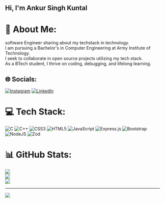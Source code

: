 ## Hi, I'm Ankur Singh Kuntal
# 💫 About Me:
software Engineer sharing about my techstack in technology.<br>I am pursuing a Bachelor's in Computer Engineering at Army Institute of Technology.<br>I seek to collaborate in open source projects utilizing my tech stack.<br>As a BTech student, I thrive on coding, debugging, and lifelong learning.<br>


## 🌐 Socials:
[![Instagram](https://img.shields.io/badge/Instagram-%23E4405F.svg?logo=Instagram&logoColor=white)](https://instagram.com/askuntal222) [![LinkedIn](https://img.shields.io/badge/LinkedIn-%230077B5.svg?logo=linkedin&logoColor=white)](https://linkedin.com/in/ankur-singh-kuntal-199580252) 

# 💻 Tech Stack:
![C](https://img.shields.io/badge/c-%2300599C.svg?style=for-the-badge&logo=c&logoColor=white) ![C++](https://img.shields.io/badge/c++-%2300599C.svg?style=for-the-badge&logo=c%2B%2B&logoColor=white) ![CSS3](https://img.shields.io/badge/css3-%231572B6.svg?style=for-the-badge&logo=css3&logoColor=white) ![HTML5](https://img.shields.io/badge/html5-%23E34F26.svg?style=for-the-badge&logo=html5&logoColor=white) ![JavaScript](https://img.shields.io/badge/javascript-%23323330.svg?style=for-the-badge&logo=javascript&logoColor=%23F7DF1E) ![Express.js](https://img.shields.io/badge/express.js-%23404d59.svg?style=for-the-badge&logo=express&logoColor=%2361DAFB) ![Bootstrap](https://img.shields.io/badge/bootstrap-%238511FA.svg?style=for-the-badge&logo=bootstrap&logoColor=white) ![NodeJS](https://img.shields.io/badge/node.js-6DA55F?style=for-the-badge&logo=node.js&logoColor=white) ![Zod](https://img.shields.io/badge/zod-%233068b7.svg?style=for-the-badge&logo=zod&logoColor=white)
# 📊 GitHub Stats:
![](https://github-readme-stats.vercel.app/api?username=ankursinghkuntal&theme=dark&hide_border=false&include_all_commits=false&count_private=false)<br/>
![](https://github-readme-streak-stats.herokuapp.com/?user=ankursinghkuntal&theme=dark&hide_border=false)<br/>
![](https://github-readme-stats.vercel.app/api/top-langs/?username=ankursinghkuntal&theme=dark&hide_border=false&include_all_commits=false&count_private=false&layout=compact)

---
[![](https://visitcount.itsvg.in/api?id=ankursinghkuntal&icon=0&color=0)](https://visitcount.itsvg.in)

<!-- Proudly created with GPRM ( https://gprm.itsvg.in ) -->
